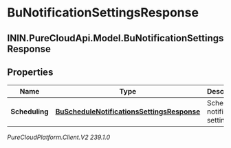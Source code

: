 # BuNotificationSettingsResponse

## ININ.PureCloudApi.Model.BuNotificationSettingsResponse

## Properties

|Name | Type | Description | Notes|
|------------ | ------------- | ------------- | -------------|
| **Scheduling** | [**BuScheduleNotificationsSettingsResponse**](BuScheduleNotificationsSettingsResponse) | Schedule notification settings | [optional] |



_PureCloudPlatform.Client.V2 239.1.0_
